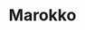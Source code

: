 ---
title: "Marokko"
introtext: "Marokko is een prachtig land in het uiterste noordwesten van Afrika. Bezoek de koningssteden Fèz, Meknès, Marrakesh en Rabat met de prachtige paleizen en de herkenbare soeks, waar het vooral in Marrakesh erg chaotisch en druk kan zijn. Maak daarna een mooie reis door de bergen richting de woestijn. Reis langs de ruige Dadès kloven en maak een stop bij het prachtige stadje Aït-Ben-Haddou, wat als filmdecor dient voor vele films en series, waaronder Game of Thrones. Maak in de Sahara een kamelentocht en overnacht in een tentenkamp midden in de woestijn. In Marokko kijk je daadwerkelijk je ogen uit!"
introimage: "https://lh3.googleusercontent.com/GAwRud8WVdtMaW7ep2Y4Lg73es1BgzEqmR7lQDegCGcXXlzjMeHMqxxjNfTxM9rCmq33uaW21k0yKOvozYRuaZ0u937F1_RQMCnwC56S0Zfy2fXCvfuniRLNYeQNgHnPVcU8Dz5cTw=w800"
surface: "447.000"
inhabitants: "35.800.000"
rate: "11,17"
valuta: "dirham"
need_to_know_text: ""
need_to_know_more_text: ""
fact_one_text: ""
fact_two_text: ""
bigmac_index: ""
images: "https://lh3.googleusercontent.com/AgzMd1R-7aVMzPiRKOLcHvNdPsgrm50L-nPUXXj8Iw8tnxp8gpqEdiLy6j7DWLADICqe0HA0G02HRont-Saj5nAQGkE_IuHV9KOCTQXtPwRPm3I24YziLATmCxQvYbWAnDmRhsEn5Q=w800|https://lh3.googleusercontent.com/yMrs-tRQda16WqNgNOxh5isGHqrnyRXUuX4LjRVS_OF6fmBJarKLdaXpFOE1jeuBDG5ADwJALRp1WkYe9Oyy1cr1EXadjWTOJgvrlgWdRdJl_zd81aA25NE8Jn1ZLPXTRqEf6ZLBCQ=w800|https://lh3.googleusercontent.com/V0sEs2fnU_vDvkUmil7zhU6U-kHQMQfeKvB33EayzG-sGsYmB4tJVEKFC77oiIXipPif-R0zkiW7Bo8IxGmubmU5h3b9r9I1-DMAoieq0cYNSm80qdSVrZo0TrTarPsFYVigBm6FEw=w800|https://lh3.googleusercontent.com/PA0L3-4qIggrNEs5vO2Tckv4Jd2DgSmH5mYkujeKHOyAmlOoM9SSi7Vpi_ezksGrMEgaKq0Od1gYZ9CxcPRZhsaNXIDo4tTd9Y8g7fgXwdiqHPY30j-1cG0DZIJGC5NamBcpyO0Z7Q=w800"
flight_button_title: "Check vluchtprijzen Marokko"
flight_button_url: "https://lt45.net/c/?si=11986&li=1528136&wi=335922&ws=&dl=transport%2Fflights%2Fnl%2Fma%2F%3Flocale%3Dnl-NL%26currency%3DEUR%26market%3DNL"
inspiration_url: "https://partner.bol.com/click/click?p=2&t=url&s=1025999&f=TXL&url=https%3A%2F%2Fwww.bol.com%2Fnl%2Ff%2Flonely-planet-morocco%2F36351186%2F&name=Morocco%2012%20LP%2C%20Lonely%20Planet"
country_code: "ma"
hotels_url: "https://www.booking.com/country/ma.nl.html?aid=1837623"
continent: "Afrika"
---